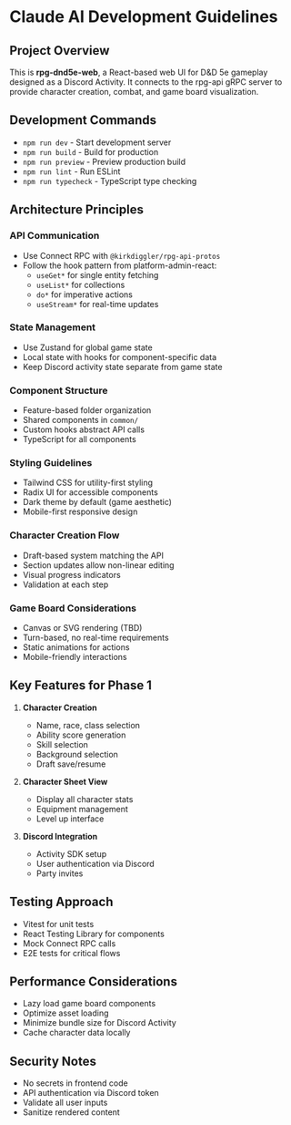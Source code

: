 # Claude AI Development Guidelines

## Project Overview

This is **rpg-dnd5e-web**, a React-based web UI for D&D 5e gameplay designed as a Discord Activity. It connects to the rpg-api gRPC server to provide character creation, combat, and game board visualization.

## Development Commands

- `npm run dev` - Start development server
- `npm run build` - Build for production
- `npm run preview` - Preview production build
- `npm run lint` - Run ESLint
- `npm run typecheck` - TypeScript type checking

## Architecture Principles

### API Communication
- Use Connect RPC with `@kirkdiggler/rpg-api-protos`
- Follow the hook pattern from platform-admin-react:
  - `useGet*` for single entity fetching
  - `useList*` for collections
  - `do*` for imperative actions
  - `useStream*` for real-time updates

### State Management
- Use Zustand for global game state
- Local state with hooks for component-specific data
- Keep Discord activity state separate from game state

### Component Structure
- Feature-based folder organization
- Shared components in `common/`
- Custom hooks abstract API calls
- TypeScript for all components

### Styling Guidelines
- Tailwind CSS for utility-first styling
- Radix UI for accessible components
- Dark theme by default (game aesthetic)
- Mobile-first responsive design

### Character Creation Flow
- Draft-based system matching the API
- Section updates allow non-linear editing
- Visual progress indicators
- Validation at each step

### Game Board Considerations
- Canvas or SVG rendering (TBD)
- Turn-based, no real-time requirements
- Static animations for actions
- Mobile-friendly interactions

## Key Features for Phase 1

1. **Character Creation**
   - Name, race, class selection
   - Ability score generation
   - Skill selection
   - Background selection
   - Draft save/resume

2. **Character Sheet View**
   - Display all character stats
   - Equipment management
   - Level up interface

3. **Discord Integration**
   - Activity SDK setup
   - User authentication via Discord
   - Party invites

## Testing Approach

- Vitest for unit tests
- React Testing Library for components
- Mock Connect RPC calls
- E2E tests for critical flows

## Performance Considerations

- Lazy load game board components
- Optimize asset loading
- Minimize bundle size for Discord Activity
- Cache character data locally

## Security Notes

- No secrets in frontend code
- API authentication via Discord token
- Validate all user inputs
- Sanitize rendered content